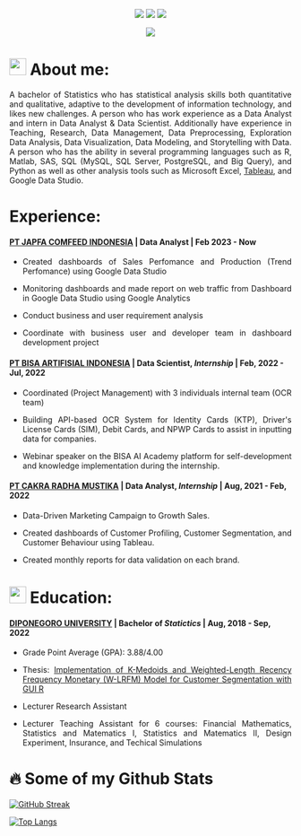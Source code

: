 <p align = "center">
    <a href="mailto:tafif5880@gmail.com" target="blank"><img src="https://img.shields.io/badge/Gmail-c14438?style=flat&logo=Gmail&logoColor=white"/></a>
    <a href="https://www.linkedin.com/in/tafiflukman/" target="blank"><img src="https://img.shields.io/badge/LinkedIn-0072b1?style=flat&logo=Linkedin&logoColor=white"/></a>
    <a href="https://public.tableau.com/app/profile/ta.fif.lukman.afandi" target="blank"><img src="https://img.shields.io/badge/Tableau_Public-ffffff?style=flat&logo=Tableau"/></a>
</p>
<p align="center"> <img src=https://komarev.com/ghpvc/?username=Tafif04></p>

# <img src="https://cdn0.iconfinder.com/data/icons/business-situations-flat-1/64/annual-report-graph-summary-company-1024.png" width="30px"> **About me**:
<p align = "justify"> 
A bachelor of Statistics who has statistical analysis skills both quantitative and qualitative, adaptive to the development of information technology, and likes new challenges. A person who has work experience as a Data Analyst and intern in Data Analyst & Data Scientist.  Additionally have experience in Teaching, Research, Data Management, Data Preprocessing, Exploration Data Analysis, Data Visualization, Data Modeling, and Storytelling with Data. A person who has the ability in several programming languages such as R, Matlab, SAS, SQL (MySQL, SQL Server, PostgreSQL, and Big Query), and Python as well as other analysis tools such as Microsoft Excel, <a href = "https://public.tableau.com/app/profile/ta.fif.lukman.afandi">Tableau</a>, and Google Data Studio. 
</p>

# Experience:
#### [**PT JAPFA COMFEED INDONESIA**]([https://vasham.co.id/](https://japfacomfeed.co.id/id)) | Data Analyst | Feb 2023 - Now
   - <p align="justify"> Created dashboards of Sales Perfomance and Production (Trend Perfomance) using Google Data Studio
   - <p align="justify"> Monitoring dashboards and made report on web traffic from Dashboard in Google Data Studio using Google Analytics
   - <p align="justify"> Conduct business and user requirement analysis
   - <p align="justify"> Coordinate with business user and developer team in dashboard development project
#### [**PT BISA ARTIFISIAL INDONESIA**](https://www.linkedin.com/company/bisa-ai/) | Data Scientist, _Internship_ | Feb, 2022 - Jul, 2022
   - <p align="justify"> Coordinated (Project Management) with 3 individuals internal team (OCR team) </p>
   - <p align="justify"> Building API-based OCR System for Identity Cards (KTP), Driver's License Cards (SIM), Debit Cards, and NPWP Cards to assist in inputting data for companies. </p> 
   - <p align="justify"> Webinar speaker on the BISA AI Academy platform for self-development and knowledge implementation during the internship. </p>
#### [**PT CAKRA RADHA MUSTIKA**](https://cakraradhamustika.com/) | Data Analyst, _Internship_ | Aug, 2021 - Feb, 2022
   - <p align="justify"> Data-Driven Marketing Campaign to Growth Sales. </p>
   - <p align="justify"> Created dashboards of Customer Profiling, Customer Segmentation, and Customer Behaviour using Tableau. </p>
   - <p align="justify"> Created monthly reports for data validation on each brand. </p>

# <img src="https://cdn-icons-png.flaticon.com/512/201/201614.png" width="30px"> Education:
#### [**DIPONEGORO UNIVERSITY**](https://www.undip.ac.id/) | Bachelor of _Statictics_ | Aug, 2018 - Sep, 2022
   - <p align="justify"> Grade Point Average (GPA): 3.88/4.00 </p>
   - <p align="justify"> Thesis: <a href = "https://ejournal3.undip.ac.id/index.php/gaussian/article/view/37085/28277">Implementation of K-Medoids and Weighted-Length Recency Frequency Monetary (W-LRFM) Model for Customer Segmentation with GUI R</a> </p>
   - <p align="justify"> Lecturer Research Assistant </p>
   - <p align="justify"> Lecturer Teaching Assistant for 6 courses: Financial Mathematics, Statistics and Matematics I, Statistics and Matematics II, Design Experiment, Insurance, and Techical Simulations </p>

# :fire: **Some of my Github Stats**
[![GitHub Streak](http://github-readme-streak-stats.herokuapp.com?user=Tafif04&theme=dark&background=000000)](https://git.io/streak-stats)

[![Top Langs](https://github-readme-stats.vercel.app/api/top-langs/?username=Tafif04&layout=compact&theme=vision-friendly-dark)](https://github.com/anuraghazra/github-readme-stats)

